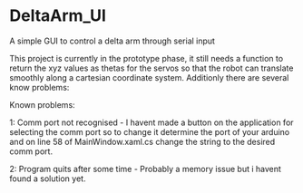 # DeltaArm_UI
A simple GUI to control a delta arm through serial input

This project is currently in the prototype phase, it still needs a function to return the xyz values as thetas for the servos 
so that the robot can translate smoothly along a cartesian coordinate system. Additionly there are several know problems:

Known problems:

1: Comm port not recognised - I havent made a button on the application for selecting the comm port so to change it determine the port of your arduino
and on line 58 of MainWindow.xaml.cs change the string to the desired comm port.

2: Program quits after some time - Probably a memory issue but i havent found a solution yet.
